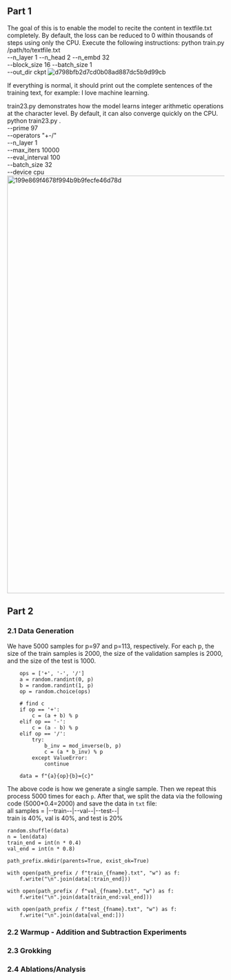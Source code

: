 ## Part 1
The goal of this is to enable the model to recite the content in textfile.txt completely. By default, the loss can be reduced to 0 within thousands of steps using only the CPU.
Execute the following instructions:
python train.py /path/to/textfile.txt \
    --n_layer 1 --n_head 2 --n_embd 32 \
    --block_size 16 --batch_size 1 \
    --out_dir ckpt
![d798bfb2d7cd0b08ad887dc5b9d99cb](https://github.com/user-attachments/assets/ada5a754-f6e6-49ec-8c19-fefa2747c77b)

If everything is normal, it should print out the complete sentences of the training text, for example: I love machine learning.

train23.py demonstrates how the model learns integer arithmetic operations at the character level. By default, it can also converge quickly on the CPU.
python train23.py . \
    --prime 97 \
    --operators "+-/" \
    --n_layer 1 \
    --max_iters 10000 \
    --eval_interval 100 \
    --batch_size 32 \
    --device cpu
<img width="969" alt="199e869f4678f994b9b9fecfe46d78d" src="https://github.com/user-attachments/assets/c9294e5b-cbf8-423d-8410-b20b5455383d" />

## Part 2
### 2.1 Data Generation
We have 5000 samples for p=97 and p=113, respectively. For each p, the size of the train samples is 2000, the size of the validation samples is 2000, and the size of the test is 1000. 

```
    ops = ['+', '-', '/']
    a = random.randint(0, p)
    b = random.randint(1, p)
    op = random.choice(ops)

    # find c
    if op == '+':
        c = (a + b) % p
    elif op == '-':
        c = (a - b) % p
    elif op == '/':
        try:
            b_inv = mod_inverse(b, p)
            c = (a * b_inv) % p
        except ValueError:
            continue

    data = f"{a}{op}{b}={c}"
```
The above code is how we generate a single sample. Then we repeat this process 5000 times for each `p`.
After that, we split the data via the following code (5000*0.4=2000) and save the data in `txt` file: \
all samples = |--train--|--val--|--test--| \
train is 40%, val is 40%, and test is 20%
```
random.shuffle(data)
n = len(data)
train_end = int(n * 0.4)
val_end = int(n * 0.8)

path_prefix.mkdir(parents=True, exist_ok=True)

with open(path_prefix / f"train_{fname}.txt", "w") as f:
    f.write("\n".join(data[:train_end]))

with open(path_prefix / f"val_{fname}.txt", "w") as f:
    f.write("\n".join(data[train_end:val_end]))

with open(path_prefix / f"test_{fname}.txt", "w") as f:
    f.write("\n".join(data[val_end:]))
```

### 2.2 Warmup - Addition and Subtraction Experiments


### 2.3 Grokking


### 2.4 Ablations/Analysis


